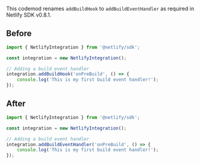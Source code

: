 This codemod renames `addBuildHook` to `addBuildEventHandler` as required in Netlify SDK v0.8.1.

## Before

```jsx
import { NetlifyIntegration } from '@netlify/sdk';

const integration = new NetlifyIntegration();

// Adding a build event handler
integration.addBuildHook('onPreBuild', () => {
	console.log('This is my first build event handler!');
});
```

## After

```jsx
import { NetlifyIntegration } from '@netlify/sdk';

const integration = new NetlifyIntegration();

// Adding a build event handler
integration.addBuildEventHandler('onPreBuild', () => {
	console.log('This is my first build event handler!');
});
```
